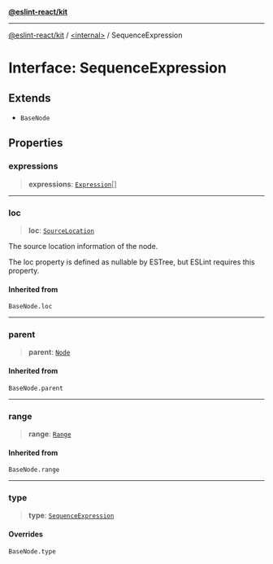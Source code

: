 [**@eslint-react/kit**](../../README.md)

***

[@eslint-react/kit](../../README.md) / [\<internal\>](../README.md) / SequenceExpression

# Interface: SequenceExpression

## Extends

- `BaseNode`

## Properties

### expressions

> **expressions**: [`Expression`](../type-aliases/Expression.md)[]

***

### loc

> **loc**: [`SourceLocation`](SourceLocation.md)

The source location information of the node.

The loc property is defined as nullable by ESTree, but ESLint requires this property.

#### Inherited from

`BaseNode.loc`

***

### parent

> **parent**: [`Node`](../type-aliases/Node.md)

#### Inherited from

`BaseNode.parent`

***

### range

> **range**: [`Range`](../type-aliases/Range.md)

#### Inherited from

`BaseNode.range`

***

### type

> **type**: [`SequenceExpression`](../README.md#sequenceexpression)

#### Overrides

`BaseNode.type`
